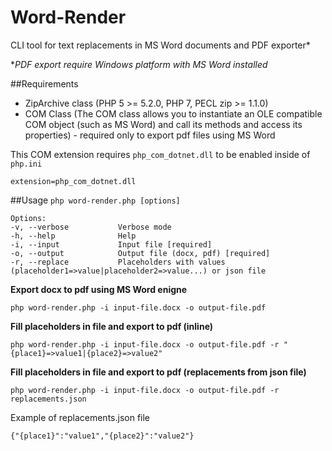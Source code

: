 Word-Render
===========================
CLI tool for text replacements in MS Word documents and PDF exporter*

**PDF export require Windows platform with MS Word installed*

##Requirements
- ZipArchive class (PHP 5 >= 5.2.0, PHP 7, PECL zip >= 1.1.0)
- COM Class (The COM class allows you to instantiate an OLE compatible COM object (such as MS Word) and call its methods and access its properties) - required only to export pdf files using MS Word

This COM extension requires ``php_com_dotnet.dll`` to be enabled inside of ``php.ini``

``extension=php_com_dotnet.dll``

##Usage
``php word-render.php [options]``

```
Options:
-v, --verbose           Verbose mode
-h, --help              Help
-i, --input             Input file [required]
-o, --output            Output file (docx, pdf) [required]
-r, --replace           Placeholders with values (placeholder1=>value|placeholder2=>value...) or json file
```

**Export docx to pdf using MS Word enigne**

``php word-render.php -i input-file.docx -o output-file.pdf``

**Fill placeholders in file and export to pdf (inline)**

``php word-render.php -i input-file.docx -o output-file.pdf -r "{place1}=>value1|{place2}=>value2"``

**Fill placeholders in file and export to pdf (replacements from json file)**

``php word-render.php -i input-file.docx -o output-file.pdf -r replacements.json``

Example of replacements.json file

``
{"{place1}":"value1","{place2}":"value2"}
``